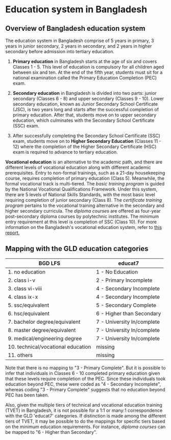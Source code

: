 # Education system in Bangladesh

## Overview of Bangladesh education system

The education system in Bangladesh comprise of 5 years in primary, 3 years in junior secondary, 2 years in secondary, and 2 years in higher secondary before admission into tertiary education.

1. **Primary education** in Bangladesh starts at the age of six and covers Classes 1 - 5. This level of education is compulsory for all children aged between six and ten. At the end of the fifth year, students must sit for a national examination called the Primary Education Completion (PEC) exam.

2. **Secondary education** in Bangladesh is divided into two parts: junior secondary (Classes 6 - 8) and upper secondary (Classes 9 - 10). Lower secondary education, known as Junior Secondary School Certificate (JSC), is two years long and starts after the successful completion of primary education. 
After that, students move on to upper secondary education, which culminates with the Secondary School Certificate (SSC) exam.

3. After successfully completing the Secondary School Certificate (SSC) exam, students move on to **Higher Secondary Education** (Classes 11 - 12) where the completion of the Higher Secondary Certificate (HSC) exam is required to advance to tertiary education.

**Vocational education** is an alternative to the academic path, and there are different levels of vocational education along with different academic prerequisites. 
Entry to non-formal trainings, such as a 21-day housekeeping course, requires completion of primary education (Class 5).
Meanwhile, the formal vocational track is multi-tiered. The *basic training program* is guided by the National Vocational Qualifications Framework. Under this system, there are 5 levels of National Skills Standards, with the most basic
level requiring completion of junior secondary (Class 8). The *certificate training program* pertains to the vocational training alternative in the secondary and higher secondary curricula. The *diploma courses* are offered as four-year post-secondary diploma courses by polytechnic institutes. 
The minimum entry requirement at this level is completion of SSC (Class 10). For more information on the Bangladesh's vocational education system, refer to [this report.](Utilities/tvet-hrd-south-asia-bangladesh.pdf)

## Mapping with the GLD education categories

| BGD LFS                              | educat7 |
|--------------------------------------|---------|
| 1. no education                      | 1 - No Education            |
| 2. class i-v                         | 2 - Primary Incomplete      |
| 3. class vi-viii                     | 4 - Secondary Incomplete    |
| 4. class ix-x                        | 4 - Secondary Incomplete    |
| 5. ssc/equivalent                    | 5 - Secondary Complete    |
| 6. hsc/equivalent                    | 6 - Higher than Secondary   |
| 7. bachelor degree/equivalent        | 7 - University In/complete   |
| 8. master degree/equivalent          | 7 - University In/complete     |
| 9. medical/engineering degree        | 7 - University In/complete     |
| 10. technical/vocational   education | missing |
| 11. others                           | missing |

Note that there is no mapping to "3 - Primary Complete". But it is possible to infer that individuals in Classes 6 - 10 completed primary education given that these levels require completion of the PEC. Since these individuals took education beyond PEC, these were coded as "4 - Secondary Incomplete", whereas coding "3 - Primary Complete" suggests that no education beyond PEC has been taken. 

Also, given the multiple tiers of technical and vocational education training (TVET) in Bangladesh, it is not possible for a 1:1 or many:1 correspondence with the GLD 'educat7' categories. If distinction is made among the different tiers of TVET, it may be possible to do the mappings for specific tiers based on the minimum education requirements. For instance, *diploma courses* can be mapped to "6 - Higher than Secondary". 
